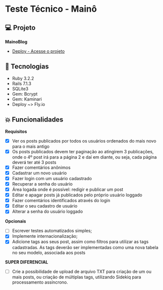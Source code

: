 # Teste Técnico - Mainô

## 💻 Projeto

 **MainoBlog**
 - [Deploy - Acesse o projeto](https://blogmaino.fly.dev/)

## 🚀 Tecnologias

- Ruby 3.2.2
- Rails 7.1.3
- SQLite3
- Gem: Bcrypt
- Gem: Kaminari
- Deploy ~> Fly.io

## 💥 Funcionalidades

**Requisitos**
- [x] Ver os posts publicados por todos os usuários ordenados do mais novo para o mais antigo
- [x] Os posts publicados devem ter paginação ao atingirem 3 publicações, onde o 4º post irá para a página 2 e daí em diante, ou seja, cada página deverá ter até 3 posts
- [x] Fazer comentários anônimos
- [x] Cadastrar um novo usuário
- [x] Fazer login com um usuário cadastrado
- [x] Recuperar a senha do usuário
- [x] Área logada onde é possível: redigir e publicar um post
- [x] Editar e apagar posts já publicados pelo próprio usuário loggado
- [x] Fazer comentários identificados através do login
- [x] Editar o seu cadastro de usuário
- [x] Alterar a senha do usuário loggado

**Opcionais**
- [ ] Escrever testes automatizados simples;
- [x] Implemente internacionalização;
- [x] Adicione tags aos seus post, assim como filtros para utilizar as tags cadastradas. As tags deverão ser implementadas como uma nova tabela no seu modelo, associada aos posts

**SUPER DIFERENCIAL**
- [ ] Crie a possibilidade de upload de arquivo TXT para criação de um ou mais posts, ou criação de múltiplas tags, utilizando Sidekiq para processamento assíncrono.
